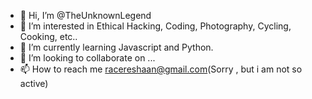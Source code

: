 - 👋 Hi, I’m @TheUnknownLegend
- 👀 I’m interested in Ethical Hacking, Coding, Photography, Cycling, Cooking, etc..
- 🌱 I’m currently learning Javascript and Python.
- 💞️ I’m looking to collaborate on ...
- 📫 How to reach me racereshaan@gmail.com(Sorry , but i am not so active)

<!---
TheUnknownLegend/TheUnknownLegend is a ✨ special ✨ repository because its `README.md` (this file) appears on your GitHub profile.
You can click the Preview link to take a look at your changes.
--->
